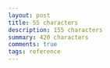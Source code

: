 ```yaml
---
layout: post
title: 55 characters
description: 155 characters
summary: 420 characters
comments: true
tags: reference
---
```


<!-- --- 

- _202XXXXX: Update format_ -->